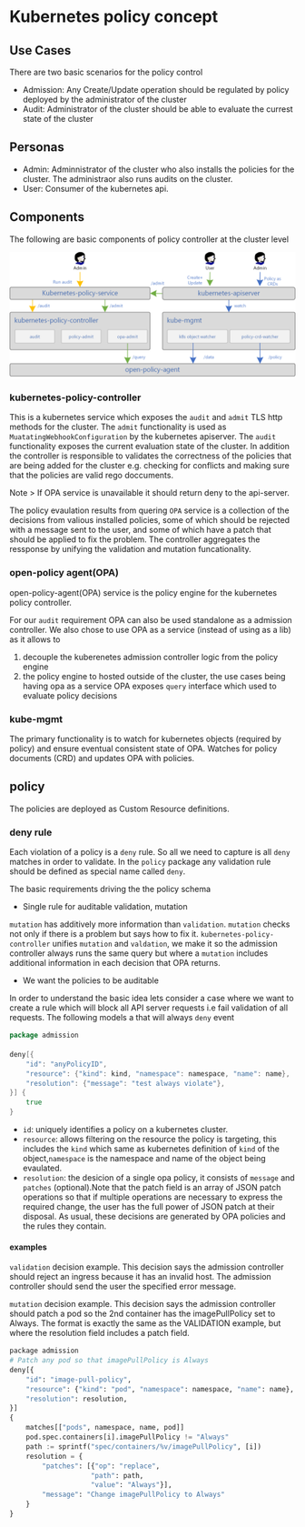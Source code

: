 # Kubernetes policy concept

## Use Cases

There are two basic scenarios for the policy control 

* Admission: Any Create/Update operation should be regulated by policy deployed by the administrator of the cluster
* Audit: Administrator of the cluster should be able to evaluate the currest state of the cluster 

## Personas

* Admin: Adminnistrator of the cluster who also installs the policies for the cluster. The administraor also runs audits on the cluster.  
* User: Consumer of the kubernetes api.  

## Components

The following are basic components of policy controller at the cluster level

![Components](./k8s-policy-design.png)

### kubernetes-policy-controller

This is a kubernetes service which exposes the `audit` and `admit` TLS http methods for the cluster. The `admit` functionality is used as `MuatatingWebhookConfiguration` by the kubernetes apiserver. The `audit` functionality exposes the current evaluation state of the cluster. In addition the controller is responsible to validates the correctness of the policies that are being added for the cluster e.g. checking for conflicts and making sure that the policies are valid rego doccuments.

Note > If OPA service is unavailable it should return deny to the api-server.

The policy evaulation results from quering `OPA` service is a collection of the decisions from valious installed policies, some of which should be rejected with a message sent to the user, and some of which have a patch that should be applied to fix the problem. The controller aggregates the ressponse by unifying the validation and mutation funcationality.

### open-policy agent(OPA)

open-policy-agent(OPA) service is the policy engine for the kubernetes policy controller. 

For our `audit` requirement OPA can also be used standalone as a admission controller. We also chose to use OPA as a service (instead of using as a lib) as it allows to

1. decouple the kuberenetes admission controller logic from the policy engine
2. the policy engine to hosted outside of the cluster, the use cases being having opa as a service OPA exposes `query` interface which used to evaluate policy decisions

### kube-mgmt

The primary functionality is to watch for kubernetes objects (required by policy) and ensure eventual consistent state of OPA. Watches for policy documents (CRD) and updates OPA with policies.

## policy

The policies are deployed as Custom Resource definitions.

### deny rule

Each violation of a policy is a `deny` rule. So all we need to capture is all `deny` matches in order to validate. In the `policy` package any validation rule should be defined as special name called `deny`. 

The basic requirements driving the the policy schema

* Single rule for auditable validation, mutation

`mutation` has additively more information than `validation`. `mutation` checks not only if there is a problem but says how to fix it. `kubernetes-policy-controller` unifies `mutation` and `valdation`, we make it so the admission controller always runs the same query but where a `mutation` includes additional information in each decision that OPA returns.

* We want the policies to be auditable

In order to understand the basic idea lets consider a case where we want to create a rule which will block all API server requests i.e fail validation of all requests. The following models a that will always `deny` event

```go
package admission

deny[{
    "id": "anyPolicyID",
    "resource": {"kind": kind, "namespace": namespace, "name": name},
    "resolution": {"message": "test always violate"},
}] {
    true
}
```

* `id`: uniquely identifies a policy on a kubernetes cluster. 
* `resource`: allows filtering on the resource the policy is targeting, this includes the `kind` which same as kubernetes definition of `kind` of the object,`namespace` is the namespace and name of the object being evaulated.
* `resolution`: the desicion of a single opa policy, it consists of `message` and `patches` (optional).Note that the patch field is an array of JSON patch operations so that if multiple operations are necessary to express the required change, the user has the full power of JSON patch at their disposal. As usual, these decisions are generated by OPA policies and the rules they contain. 

#### examples

`validation` decision example. This decision says the admission controller should reject an ingress because it has an invalid host. The admission controller should send the user the specified error message.

`mutation` decision example. This decision says the admission controller should patch a pod so the 2nd container has the imagePullPolicy set to Always. The format is exactly the same as the VALIDATION example, but where the resolution field includes a patch field.

```python
package admission
# Patch any pod so that imagePullPolicy is Always
deny[{
    "id": "image-pull-policy",
    "resource": {"kind": "pod", "namespace": namespace, "name": name},
    "resolution": resolution,
}] 
{
    matches[["pods", namespace, name, pod]]
    pod.spec.containers[i].imagePullPolicy != "Always"
    path := sprintf("spec/containers/%v/imagePullPolicy", [i])
    resolution = {
        "patches": [{"op": "replace",
                    "path": path,
                    "value": "Always"}],
        "message": "Change imagePullPolicy to Always"
    }
}
```